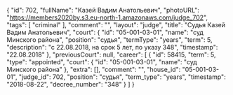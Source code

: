 {
    "id": 702,
    "fullName": "Казей Вадим Анатольевич",
    "photoURL": "https://members2020by.s3.eu-north-1.amazonaws.com/judge_702",
    "tags": [
        "criminal"
    ],
    "comment": "",
    "layout": "judge",
    "title": "Судья Казей Вадим Анатольевич",
    "court": {
        "id": "05-001-03-01",
        "name": "суд Минского района",
        "position": "судья",
        "termType": "years",
        "term": 5,
        "description": "c 22.08.2018, на срок 5 лет, по указу 348",
        "timestamp": "22.08.2018"
    },
    "previousCourt": null,
    "career": [
        {
            "id": 58415,
            "term": 5,
            "type": "appointed",
            "court": {
                "id": "05-001-03-01",
                "name": "суд Минского района"
            },
            "extra": [],
            "comment": "",
            "house_id": "05-001-03-01",
            "judge_id": 702,
            "position": "судья",
            "term_type": "years",
            "timestamp": "2018-08-22",
            "decree_number": "348"
        }
    ]
}